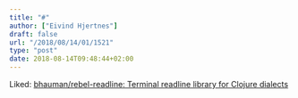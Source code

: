```yaml
---
title: "#"
author: ["Eivind Hjertnes"]
draft: false
url: "/2018/08/14/01/1521"
type: "post"
date: 2018-08-14T09:48:44+02:00
---
```


Liked:
[bhauman/rebel-readline:
Terminal readline library for Clojure dialects](https://github.com/bhauman/rebel-readline)
